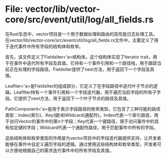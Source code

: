 # File: vector/lib/vector-core/src/event/util/log/all_fields.rs

在Rust生态中，vector项目是一个用于数据处理和路由的高性能日志处理工具。在vector/lib/vector-core/src/event/util/log/all_fields.rs文件中，主要定义了用于迭代事件中所有字段的结构体和枚举。

首先，该文件定义了FieldsIter<'a>结构体。这个结构体实现了Iterator trait，用于在事件中迭代所有字段及其值。它持有一个事件引用和一个路径栈，用于跟踪当前正在处理的字段路径。FieldsIter提供了next方法，用于返回下一个字段及其值。

LeafIter<'a>是FieldsIter的组成部分，它定义了在字段路径中迭代叶子节点的逻辑。LeaflIter持有一个事件引用和一个字段迭代器，用于遍历当前字段的所有子字段。它提供了next方法，用于返回下一个叶子节点的路径及其值。

PathComponent<'a>是用于表示字段路径的枚举类型。它包含了三种可能的路径类型：Index(索引)、Key(键)和Wildcard(通配符)。Index代表一个索引路径，用于访问Vector的事件中的第n个字段；Key代表一个键路径，用于访问事件中的具有给定键的字段；Wildcard代表一个通配符路径，用于匹配事件中所有的字段。

这些结构体和枚举类型的作用是为vector项目中的字段迭代器提供支持，让开发者能够在事件中自定义遍历字段的逻辑。通过使用这些结构体和枚举类型，开发者可以方便地根据自己的需求迭代事件中的所有字段及其值。


